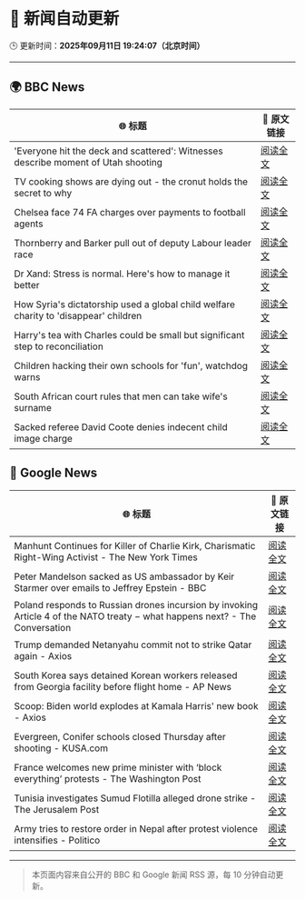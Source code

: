 # 🧠 新闻自动更新

🕒 更新时间：**2025年09月11日 19:24:07（北京时间）**

---

## 🌍 BBC News

| 🌐 标题 | 🔗 原文链接 |
|--------|-------------|
| 'Everyone hit the deck and scattered': Witnesses describe moment of Utah shooting | [阅读全文](https://www.bbc.com/news/articles/c8d7900yl3zo?at_medium=RSS&at_campaign=rss) |
| TV cooking shows are dying out - the cronut holds the secret to why | [阅读全文](https://www.bbc.com/news/articles/c0jq1d63l7lo?at_medium=RSS&at_campaign=rss) |
| Chelsea face 74 FA charges over payments to football agents | [阅读全文](https://www.bbc.com/sport/football/articles/c8643dp5043o?at_medium=RSS&at_campaign=rss) |
| Thornberry and Barker pull out of deputy Labour leader race | [阅读全文](https://www.bbc.com/news/articles/cg7dzejkz4ro?at_medium=RSS&at_campaign=rss) |
| Dr Xand: Stress is normal. Here's how to manage it better | [阅读全文](https://www.bbc.com/news/articles/cg42zq7nqxwo?at_medium=RSS&at_campaign=rss) |
| How Syria's dictatorship used a global child welfare charity to 'disappear' children | [阅读全文](https://www.bbc.com/news/articles/c4g53e4zdjpo?at_medium=RSS&at_campaign=rss) |
| Harry's tea with Charles could be small but significant step to reconciliation | [阅读全文](https://www.bbc.com/news/articles/cly0e0e7p0jo?at_medium=RSS&at_campaign=rss) |
| Children hacking their own schools for 'fun', watchdog warns | [阅读全文](https://www.bbc.com/news/articles/c203pedz58go?at_medium=RSS&at_campaign=rss) |
| South African court rules that men can take wife's surname | [阅读全文](https://www.bbc.com/news/articles/cm2z351l6jxo?at_medium=RSS&at_campaign=rss) |
| Sacked referee David Coote denies indecent child image charge | [阅读全文](https://www.bbc.com/news/articles/cdr6y2rzk3no?at_medium=RSS&at_campaign=rss) |

## 📰 Google News

| 🌐 标题 | 🔗 原文链接 |
|--------|-------------|
| Manhunt Continues for Killer of Charlie Kirk, Charismatic Right-Wing Activist - The New York Times | [阅读全文](https://news.google.com/rss/articles/CBMic0FVX3lxTFA4bjhmRW5SdFowbzBybXE2VFZfdnBaNS1TOUZwQWNYUVZfeEJxUEFtdEJzOFFDZzVpS1FJOGdDTEZ3Y05WMW1uYlQzMTJLSlpWUDBwQ0UzY255dWpCNDdnN3ZqUHFwcEo5b1JzTGpaQjNYRDQ?oc=5) |
| Peter Mandelson sacked as US ambassador by Keir Starmer over emails to Jeffrey Epstein - BBC | [阅读全文](https://news.google.com/rss/articles/CBMiVEFVX3lxTE1OdmZjZlVFWlAxS2NORERrakdGRVdWNFZKYVVFTG55YVhEazhiSFV2d2F4QVk4dlpFTWx0NTM2bERDRDhnTERXR0REaUFQSEV1ZEpDVA?oc=5) |
| Poland responds to Russian drones incursion by invoking Article 4 of the NATO treaty − what happens next? - The Conversation | [阅读全文](https://news.google.com/rss/articles/CBMi0wFBVV95cUxQSUNKc2h2eGtNa292TWM3emJzMll2NldNVE9vRHZTdHhDbGlQalBFZUdRQWhrSGhoczhkRGJNcHRGSW1JOE9XS0lpTF9ZQXViQ2pXU0V4eHY3UkgxTEJrWjcxVzdZVnRfTVM2U012RHZtZWh1cWJ0ZmxwcnRxdWJjZlQySVVYTjNUSVVYejhEdTNhSTVCYzMtaHJDS1JIU2ExSWlYXzVqajZCdnVYUUR2ZE4yWDIyRXFlWWJxejV0cWJGT0dHN3ZucURSX0VaQVN4djU0?oc=5) |
| Trump demanded Netanyahu commit not to strike Qatar again - Axios | [阅读全文](https://news.google.com/rss/articles/CBMif0FVX3lxTFBRLTZ1cFdIQjQwSmVNbVNhcTFZNDZaOHg5aHk0d0lOZ2VCVXRjWEhBYUhCQkFoQzF5bHZMUlE0WHRDU0FDMjBpelpLbnJvalRSZkRtbENoSkRjdUlla2pBMUtDekR6bkVTMkx5R09rUTc5cXgwa2FLLTl2alNsX2s?oc=5) |
| South Korea says detained Korean workers released from Georgia facility before flight home - AP News | [阅读全文](https://news.google.com/rss/articles/CBMitAFBVV95cUxPam9SV04zV25FdkNOZ0NrWjJMcnJaOEUwYldUQlJoX2wydGVsem84VEJkUTBfSk4yTkJqOE1Fc2Zqdnk0ck95VlJYTjJjNVZUU3FWNTlSRDgyMm5VUXRTR2gzQWtYTGZFenQ2cDJqT254WjhDZVY3dkZKN2RUQXJhSmtJQTBMRGQ3aVI4RVNKVkV0NVduNy1VY1hlYTFFdVh1ODlGZWw1dFV5SlptQmNDLXVXSXE?oc=5) |
| Scoop: Biden world explodes at Kamala Harris' new book - Axios | [阅读全文](https://news.google.com/rss/articles/CBMibkFVX3lxTE1NVmdfZXRkMmZxZlozRV9fdlBFUnE2ZzBnZ1BGcUxSUG1mdkdtVGtHRWVmM2VFNEltNy1oSS1VaW9Gc25BbGtBbHVrS0FQN0tHZnhLbVFxa20ySDc3V3NFdV9HX2RuVkptd0dEbi1n?oc=5) |
| Evergreen, Conifer schools closed Thursday after shooting - KUSA.com | [阅读全文](https://news.google.com/rss/articles/CBMivwFBVV95cUxNNnJfN3dWOXJBeGtCSjdBMENUSUVFN0xhM24zcDZpaldNdFR5cXZ2RTZyZTE3cFIzUUZYSlBzNS1fWjdRVmhrRzY2SE16bFBPcndQdDMyVGN1TVlMd3g5VC1TMWhGVjI5X2p0S0Jnb3V1Q21YVWhCZEg2UWlFVDFxSXZ0b2QxZTFZQ2lndmZZek5MTHB0ZU1zQmp1RGpkMXNBcTNfSU9fYkVPUEVKNWFFNUFIOTdxTi02N0FYU3N3QQ?oc=5) |
| France welcomes new prime minister with ‘block everything’ protests - The Washington Post | [阅读全文](https://news.google.com/rss/articles/CBMimwFBVV95cUxNTWlxMXJXS21CRlkwNFd2OTlSbEg5OTFuSUxJOFJZVUVJV2VTTDVpODBaZHNWbWRod00xMnROWjNTNWh5UkZ5WUxERHhNUFdFZmNRZmVxRldQaDdtanNTVFhfclp6a1dKdnFwZnA0YTdxT3dDUl9qcGNVdEtNMjFqelNVV3lQdkNaZUVXN3FzcWtNenhoS1FrVlRvMA?oc=5) |
| Tunisia investigates Sumud Flotilla alleged drone strike - The Jerusalem Post | [阅读全文](https://news.google.com/rss/articles/CBMiX0FVX3lxTE9VVHRhejhvZmhwaVl1NUVSalBhaHo0YnlBM2d4SURQa1BRajJKeVZoTUVQdTBUT05LSGtjNDlkZTBqTncyN0xQUF8wOHFVZTlDLWpqS0tXS1Q5TF94ZFhR?oc=5) |
| Army tries to restore order in Nepal after protest violence intensifies - Politico | [阅读全文](https://news.google.com/rss/articles/CBMivgFBVV95cUxOdGhCM2tTNjhMbllfdTd3WkU1NEtIdEE2RHZRamtNUUR0LWk1b1AxZkZyUVJYU3cxU0NyaVIwa1JldnJ5blJ1cEtfdXpTQ3MxRHU4TW1nbjNYSHJOZWJDMXlMZ1JXcnlIZDNkTnJ1aDQ3TVVPX1BoTm5ianpLMFZrUEdwQ3EyS1BTSWUtZDAwNkVmZ291QXl6MmpJRFE4bDQxX1J0b2lCR3lIc0MyVHBXQWtoVUpIdENpM2NrNk93?oc=5) |

---
> 本页面内容来自公开的 BBC 和 Google 新闻 RSS 源，每 10 分钟自动更新。